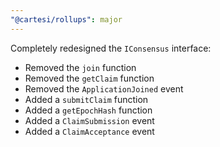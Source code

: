 ```yaml
---
"@cartesi/rollups": major
---
```


Completely redesigned the `IConsensus` interface:

-   Removed the `join` function
-   Removed the `getClaim` function
-   Removed the `ApplicationJoined` event
-   Added a `submitClaim` function
-   Added a `getEpochHash` function
-   Added a `ClaimSubmission` event
-   Added a `ClaimAcceptance` event
